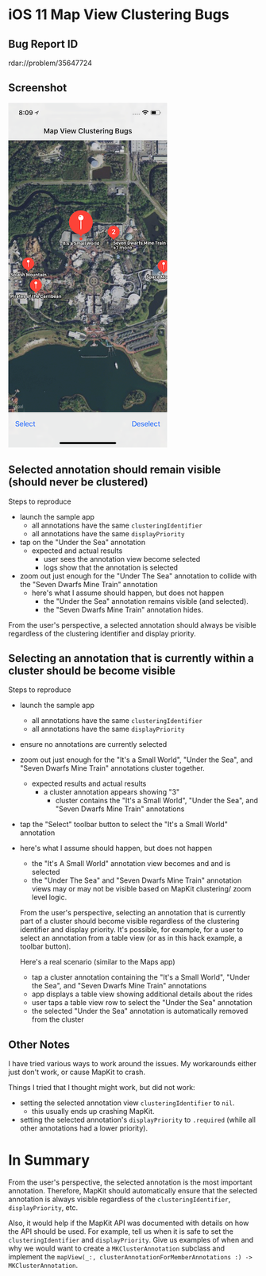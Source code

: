 # iOS 11 Map View Clustering Bugs

## Bug Report ID

rdar://problem/35647724

## Screenshot

![screenshot](screenshot.png)

## Selected annotation should remain visible (should never be clustered)

Steps to reproduce
- launch the sample app
  - all annotations have the same `clusteringIdentifier`
  - all annotations have the same `displayPriority`
- tap on the "Under the Sea"  annotation
  - expected and actual results
    - user sees the annotation view become selected
    - logs show that the annotation is selected
- zoom out just enough for the "Under The Sea" annotation to collide with the "Seven Dwarfs Mine Train" annotation
  - here's what I assume should happen, but does not happen
    - the "Under the Sea" annotation remains visible (and selected).
    - the "Seven Dwarfs Mine Train" annotation hides.
  
From the user's perspective, a selected annotation should always be visible regardless of the clustering identifier and display priority.

## Selecting an annotation that is currently within a cluster should be become visible

Steps to reproduce
- launch the sample app
  - all annotations have the same `clusteringIdentifier`
  - all annotations have the same `displayPriority`
- ensure no annotations are currently selected
- zoom out just enough for the "It's a Small World", "Under the Sea", and "Seven Dwarfs Mine Train" annotations cluster together.
  - expected results and actual results
    - a cluster annotation appears showing "3"
      - cluster contains the "It's a Small World", "Under the Sea", and "Seven Dwarfs Mine Train" annotations
- tap the "Select" toolbar button to select the "It's a Small World" annotation
- here's what I assume should happen, but does not happen
  - the "It's A Small World" annotation view becomes and and is selected
  - the "Under The Sea" and "Seven Dwarfs Mine Train" annotation views may or may not be visible based on MapKit clustering/ zoom level logic.
  
  From the user's perspective, selecting an annotation that is currently part of a cluster should become visible regardless of the clustering identifier and display priority.
  It's possible, for example, for a user to select an annotation from a table view (or as in this hack example, a toolbar button).
  
  Here's a real scenario (similar to the Maps app)
  - tap a cluster annotation containing the "It's a Small World", "Under the Sea", and "Seven Dwarfs Mine Train" annotations
  - app displays a table view showing additional details about the rides
  - user taps a table view row to select the "Under the Sea" annotation
  - the selected "Under the Sea" annotation is automatically removed from the cluster
  
  
## Other Notes
  
I have tried various ways to work around the issues. My workarounds either just don't work, or cause MapKit to crash.
  
Things I tried that I thought might work, but did not work:
- setting the selected annotation view `clusteringIdentifier` to `nil`.
  - this usually ends up crashing MapKit.
- setting the selected annotation's `displayPriority` to `.required` (while all other annotations had a lower priority).
  
# In Summary
  
From the user's perspective, the selected annotation is the most important annotation.
Therefore, MapKit should automatically ensure that the selected annotation is always visible
regardless of the `clusteringIdentifier`, `displayPriority`, etc.
  
Also, it would help if the MapKit API was documented with details on how the API should be used.
For example, tell us when it is safe to set the `clusteringIdentifier` and `displayPriority`.
Give us examples of when and why we would want to create a `MKClusterAnnotation` subclass and
implement the `mapView(_:, clusterAnnotationForMemberAnnotations :) -> MKClusterAnnotation`.
